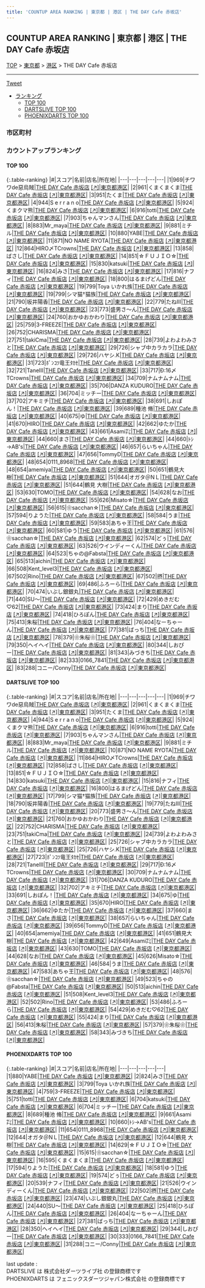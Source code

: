 ```yaml
---
title: 'COUNTUP AREA RANKING | 東京都 | 港区 | THE DAY Cafe 赤坂店'
---
```

## COUNTUP AREA RANKING | 東京都 | 港区 | THE DAY Cafe 赤坂店

[TOP](/darts/rank/) > [東京都](/darts/rank/東京都/) > [港区](/darts/rank/東京都/港区/) > THE DAY Cafe 赤坂店

___

<a href="https://twitter.com/share?ref_src=twsrc%5Etfw" data-text="COUNTUP AREA RANKING | 東京都港区THE DAY Cafe 赤坂店" class="twitter-share-button" data-hashtags="DARTSLIVE,PHOENIXDARTS,darts,ダーツ" data-show-count="false">Tweet</a>

* [ランキング](#カウントアップランキング)
    * [TOP 100](#top-100)
    * [DARTSLIVE TOP 100](#dartslive-top-100)
    * [PHOENIXDARTS TOP 100](#phoenixdarts-top-100)

### 市区町村

<ul>

</ul>

### カウントアップランキング

#### TOP 100



{:.table-ranking}
|#|スコア|名前|店名|所在地|
|---|---|---|---|---|
|1|969|<span class="rank-name-dl">チワワde惡烏賊</span>|<a href="/darts/rank/shops/f1fba1fcf30599f00d9b047a20a7ba1e.html">THE DAY Cafe 赤坂店</a> <a href="https://search.dartslive.com/jp/shop/f1fba1fcf30599f00d9b047a20a7ba1e">[↗]</a>|<a href="/darts/rank/東京都/港区">東京都港区</a>|
|2|961|<span class="rank-name-dl">くまくまくま</span>|<a href="/darts/rank/shops/f1fba1fcf30599f00d9b047a20a7ba1e.html">THE DAY Cafe 赤坂店</a> <a href="https://search.dartslive.com/jp/shop/f1fba1fcf30599f00d9b047a20a7ba1e">[↗]</a>|<a href="/darts/rank/東京都/港区">東京都港区</a>|
|3|951|<span class="rank-name-dl">たくま</span>|<a href="/darts/rank/shops/f1fba1fcf30599f00d9b047a20a7ba1e.html">THE DAY Cafe 赤坂店</a> <a href="https://search.dartslive.com/jp/shop/f1fba1fcf30599f00d9b047a20a7ba1e">[↗]</a>|<a href="/darts/rank/東京都/港区">東京都港区</a>|
|4|944|<span class="rank-name-dl">S e r r a n o</span>|<a href="/darts/rank/shops/f1fba1fcf30599f00d9b047a20a7ba1e.html">THE DAY Cafe 赤坂店</a> <a href="https://search.dartslive.com/jp/shop/f1fba1fcf30599f00d9b047a20a7ba1e">[↗]</a>|<a href="/darts/rank/東京都/港区">東京都港区</a>|
|5|924|<span class="rank-name-dl">くまクマ熊</span>|<a href="/darts/rank/shops/f1fba1fcf30599f00d9b047a20a7ba1e.html">THE DAY Cafe 赤坂店</a> <a href="https://search.dartslive.com/jp/shop/f1fba1fcf30599f00d9b047a20a7ba1e">[↗]</a>|<a href="/darts/rank/東京都/港区">東京都港区</a>|
|6|916|<span class="rank-name-dl">totti</span>|<a href="/darts/rank/shops/f1fba1fcf30599f00d9b047a20a7ba1e.html">THE DAY Cafe 赤坂店</a> <a href="https://search.dartslive.com/jp/shop/f1fba1fcf30599f00d9b047a20a7ba1e">[↗]</a>|<a href="/darts/rank/東京都/港区">東京都港区</a>|
|7|903|<span class="rank-name-dl">ちゃんマンさん</span>|<a href="/darts/rank/shops/f1fba1fcf30599f00d9b047a20a7ba1e.html">THE DAY Cafe 赤坂店</a> <a href="https://search.dartslive.com/jp/shop/f1fba1fcf30599f00d9b047a20a7ba1e">[↗]</a>|<a href="/darts/rank/東京都/港区">東京都港区</a>|
|8|883|<span class="rank-name-dl">Mr_maya</span>|<a href="/darts/rank/shops/f1fba1fcf30599f00d9b047a20a7ba1e.html">THE DAY Cafe 赤坂店</a> <a href="https://search.dartslive.com/jp/shop/f1fba1fcf30599f00d9b047a20a7ba1e">[↗]</a>|<a href="/darts/rank/東京都/港区">東京都港区</a>|
|9|881|<span class="rank-name-dl">ミチル</span>|<a href="/darts/rank/shops/f1fba1fcf30599f00d9b047a20a7ba1e.html">THE DAY Cafe 赤坂店</a> <a href="https://search.dartslive.com/jp/shop/f1fba1fcf30599f00d9b047a20a7ba1e">[↗]</a>|<a href="/darts/rank/東京都/港区">東京都港区</a>|
|10|880|<span class="rank-name-pd">YABE</span>|<a href="/darts/rank/shops/49385.html">THE DAY Cafe 赤坂店</a> <a href="https://vs.phoenixdarts.com/jp/shop/shopDetailInfo/s_49385?s_seq=49385">[↗]</a>|<a href="/darts/rank/東京都/港区">東京都港区</a>|
|11|871|<span class="rank-name-dl">NO NAME RYOTA</span>|<a href="/darts/rank/shops/f1fba1fcf30599f00d9b047a20a7ba1e.html">THE DAY Cafe 赤坂店</a> <a href="https://search.dartslive.com/jp/shop/f1fba1fcf30599f00d9b047a20a7ba1e">[↗]</a>|<a href="/darts/rank/東京都/港区">東京都港区</a>|
|12|864|<span class="rank-name-dl">HIRO〆TCrowns</span>|<a href="/darts/rank/shops/f1fba1fcf30599f00d9b047a20a7ba1e.html">THE DAY Cafe 赤坂店</a> <a href="https://search.dartslive.com/jp/shop/f1fba1fcf30599f00d9b047a20a7ba1e">[↗]</a>|<a href="/darts/rank/東京都/港区">東京都港区</a>|
|13|858|<span class="rank-name-dl">ばさし</span>|<a href="/darts/rank/shops/f1fba1fcf30599f00d9b047a20a7ba1e.html">THE DAY Cafe 赤坂店</a> <a href="https://search.dartslive.com/jp/shop/f1fba1fcf30599f00d9b047a20a7ba1e">[↗]</a>|<a href="/darts/rank/東京都/港区">東京都港区</a>|
|14|851|<span class="rank-name-dl">☆ＦＵＪＩＯ☆</span>|<a href="/darts/rank/shops/f1fba1fcf30599f00d9b047a20a7ba1e.html">THE DAY Cafe 赤坂店</a> <a href="https://search.dartslive.com/jp/shop/f1fba1fcf30599f00d9b047a20a7ba1e">[↗]</a>|<a href="/darts/rank/東京都/港区">東京都港区</a>|
|15|830|<span class="rank-name-dl">katsuki</span>|<a href="/darts/rank/shops/f1fba1fcf30599f00d9b047a20a7ba1e.html">THE DAY Cafe 赤坂店</a> <a href="https://search.dartslive.com/jp/shop/f1fba1fcf30599f00d9b047a20a7ba1e">[↗]</a>|<a href="/darts/rank/東京都/港区">東京都港区</a>|
|16|824|<span class="rank-name-pd">みさ</span>|<a href="/darts/rank/shops/49385.html">THE DAY Cafe 赤坂店</a> <a href="https://vs.phoenixdarts.com/jp/shop/shopDetailInfo/s_49385?s_seq=49385">[↗]</a>|<a href="/darts/rank/東京都/港区">東京都港区</a>|
|17|816|<span class="rank-name-dl">ナフィ</span>|<a href="/darts/rank/shops/f1fba1fcf30599f00d9b047a20a7ba1e.html">THE DAY Cafe 赤坂店</a> <a href="https://search.dartslive.com/jp/shop/f1fba1fcf30599f00d9b047a20a7ba1e">[↗]</a>|<a href="/darts/rank/東京都/港区">東京都港区</a>|
|18|800|<span class="rank-name-dl">はるまげどん</span>|<a href="/darts/rank/shops/f1fba1fcf30599f00d9b047a20a7ba1e.html">THE DAY Cafe 赤坂店</a> <a href="https://search.dartslive.com/jp/shop/f1fba1fcf30599f00d9b047a20a7ba1e">[↗]</a>|<a href="/darts/rank/東京都/港区">東京都港区</a>|
|19|799|<span class="rank-name-pd">Toya いかれ族</span>|<a href="/darts/rank/shops/49385.html">THE DAY Cafe 赤坂店</a> <a href="https://vs.phoenixdarts.com/jp/shop/shopDetailInfo/s_49385?s_seq=49385">[↗]</a>|<a href="/darts/rank/東京都/港区">東京都港区</a>|
|19|799|<span class="rank-name-dl">シマ猫†猫族</span>|<a href="/darts/rank/shops/f1fba1fcf30599f00d9b047a20a7ba1e.html">THE DAY Cafe 赤坂店</a> <a href="https://search.dartslive.com/jp/shop/f1fba1fcf30599f00d9b047a20a7ba1e">[↗]</a>|<a href="/darts/rank/東京都/港区">東京都港区</a>|
|21|790|<span class="rank-name-dl">坂井陽香</span>|<a href="/darts/rank/shops/f1fba1fcf30599f00d9b047a20a7ba1e.html">THE DAY Cafe 赤坂店</a> <a href="https://search.dartslive.com/jp/shop/f1fba1fcf30599f00d9b047a20a7ba1e">[↗]</a>|<a href="/darts/rank/東京都/港区">東京都港区</a>|
|22|779|<span class="rank-name-dl">たねⅢ</span>|<a href="/darts/rank/shops/f1fba1fcf30599f00d9b047a20a7ba1e.html">THE DAY Cafe 赤坂店</a> <a href="https://search.dartslive.com/jp/shop/f1fba1fcf30599f00d9b047a20a7ba1e">[↗]</a>|<a href="/darts/rank/東京都/港区">東京都港区</a>|
|23|773|<span class="rank-name-dl">盛男さ〜ん</span>|<a href="/darts/rank/shops/f1fba1fcf30599f00d9b047a20a7ba1e.html">THE DAY Cafe 赤坂店</a> <a href="https://search.dartslive.com/jp/shop/f1fba1fcf30599f00d9b047a20a7ba1e">[↗]</a>|<a href="/darts/rank/東京都/港区">東京都港区</a>|
|24|760|<span class="rank-name-dl">おかゆおかわり</span>|<a href="/darts/rank/shops/f1fba1fcf30599f00d9b047a20a7ba1e.html">THE DAY Cafe 赤坂店</a> <a href="https://search.dartslive.com/jp/shop/f1fba1fcf30599f00d9b047a20a7ba1e">[↗]</a>|<a href="/darts/rank/東京都/港区">東京都港区</a>|
|25|759|<span class="rank-name-pd">3-FREEZE</span>|<a href="/darts/rank/shops/49385.html">THE DAY Cafe 赤坂店</a> <a href="https://vs.phoenixdarts.com/jp/shop/shopDetailInfo/s_49385?s_seq=49385">[↗]</a>|<a href="/darts/rank/東京都/港区">東京都港区</a>|
|26|752|<span class="rank-name-dl">CHARISMA</span>|<a href="/darts/rank/shops/f1fba1fcf30599f00d9b047a20a7ba1e.html">THE DAY Cafe 赤坂店</a> <a href="https://search.dartslive.com/jp/shop/f1fba1fcf30599f00d9b047a20a7ba1e">[↗]</a>|<a href="/darts/rank/東京都/港区">東京都港区</a>|
|27|751|<span class="rank-name-dl">takiCma</span>|<a href="/darts/rank/shops/f1fba1fcf30599f00d9b047a20a7ba1e.html">THE DAY Cafe 赤坂店</a> <a href="https://search.dartslive.com/jp/shop/f1fba1fcf30599f00d9b047a20a7ba1e">[↗]</a>|<a href="/darts/rank/東京都/港区">東京都港区</a>|
|28|739|<span class="rank-name-dl">よわよわみさと</span>|<a href="/darts/rank/shops/f1fba1fcf30599f00d9b047a20a7ba1e.html">THE DAY Cafe 赤坂店</a> <a href="https://search.dartslive.com/jp/shop/f1fba1fcf30599f00d9b047a20a7ba1e">[↗]</a>|<a href="/darts/rank/東京都/港区">東京都港区</a>|
|29|726|<span class="rank-name-dl">シャブ中カラカラ</span>|<a href="/darts/rank/shops/f1fba1fcf30599f00d9b047a20a7ba1e.html">THE DAY Cafe 赤坂店</a> <a href="https://search.dartslive.com/jp/shop/f1fba1fcf30599f00d9b047a20a7ba1e">[↗]</a>|<a href="/darts/rank/東京都/港区">東京都港区</a>|
|29|726|<span class="rank-name-dl">ハヤシ.K</span>|<a href="/darts/rank/shops/f1fba1fcf30599f00d9b047a20a7ba1e.html">THE DAY Cafe 赤坂店</a> <a href="https://search.dartslive.com/jp/shop/f1fba1fcf30599f00d9b047a20a7ba1e">[↗]</a>|<a href="/darts/rank/東京都/港区">東京都港区</a>|
|31|723|<span class="rank-name-dl">ﾎﾟﾝｺﾂ竜王ﾀｶｾ</span>|<a href="/darts/rank/shops/f1fba1fcf30599f00d9b047a20a7ba1e.html">THE DAY Cafe 赤坂店</a> <a href="https://search.dartslive.com/jp/shop/f1fba1fcf30599f00d9b047a20a7ba1e">[↗]</a>|<a href="/darts/rank/東京都/港区">東京都港区</a>|
|32|721|<span class="rank-name-dl">TaneⅢ</span>|<a href="/darts/rank/shops/f1fba1fcf30599f00d9b047a20a7ba1e.html">THE DAY Cafe 赤坂店</a> <a href="https://search.dartslive.com/jp/shop/f1fba1fcf30599f00d9b047a20a7ba1e">[↗]</a>|<a href="/darts/rank/東京都/港区">東京都港区</a>|
|33|717|<span class="rank-name-dl">Ð:16〆TCrowns</span>|<a href="/darts/rank/shops/f1fba1fcf30599f00d9b047a20a7ba1e.html">THE DAY Cafe 赤坂店</a> <a href="https://search.dartslive.com/jp/shop/f1fba1fcf30599f00d9b047a20a7ba1e">[↗]</a>|<a href="/darts/rank/東京都/港区">東京都港区</a>|
|34|709|<span class="rank-name-dl">ナムナムナム</span>|<a href="/darts/rank/shops/f1fba1fcf30599f00d9b047a20a7ba1e.html">THE DAY Cafe 赤坂店</a> <a href="https://search.dartslive.com/jp/shop/f1fba1fcf30599f00d9b047a20a7ba1e">[↗]</a>|<a href="/darts/rank/東京都/港区">東京都港区</a>|
|35|706|<span class="rank-name-dl">DANZA KUDURO</span>|<a href="/darts/rank/shops/f1fba1fcf30599f00d9b047a20a7ba1e.html">THE DAY Cafe 赤坂店</a> <a href="https://search.dartslive.com/jp/shop/f1fba1fcf30599f00d9b047a20a7ba1e">[↗]</a>|<a href="/darts/rank/東京都/港区">東京都港区</a>|
|36|704|<span class="rank-name-pd">ミッチー</span>|<a href="/darts/rank/shops/49385.html">THE DAY Cafe 赤坂店</a> <a href="https://vs.phoenixdarts.com/jp/shop/shopDetailInfo/s_49385?s_seq=49385">[↗]</a>|<a href="/darts/rank/東京都/港区">東京都港区</a>|
|37|702|<span class="rank-name-dl">アキミチ</span>|<a href="/darts/rank/shops/f1fba1fcf30599f00d9b047a20a7ba1e.html">THE DAY Cafe 赤坂店</a> <a href="https://search.dartslive.com/jp/shop/f1fba1fcf30599f00d9b047a20a7ba1e">[↗]</a>|<a href="/darts/rank/東京都/港区">東京都港区</a>|
|38|691|<span class="rank-name-dl">しおぽん！</span>|<a href="/darts/rank/shops/f1fba1fcf30599f00d9b047a20a7ba1e.html">THE DAY Cafe 赤坂店</a> <a href="https://search.dartslive.com/jp/shop/f1fba1fcf30599f00d9b047a20a7ba1e">[↗]</a>|<a href="/darts/rank/東京都/港区">東京都港区</a>|
|39|689|<span class="rank-name-pd"><span class="pro-icon-pd"></span>種池 脩</span>|<a href="/darts/rank/shops/49385.html">THE DAY Cafe 赤坂店</a> <a href="https://vs.phoenixdarts.com/jp/shop/shopDetailInfo/s_49385?s_seq=49385">[↗]</a>|<a href="/darts/rank/東京都/港区">東京都港区</a>|
|40|675|<span class="rank-name-dl">ゆ</span>|<a href="/darts/rank/shops/f1fba1fcf30599f00d9b047a20a7ba1e.html">THE DAY Cafe 赤坂店</a> <a href="https://search.dartslive.com/jp/shop/f1fba1fcf30599f00d9b047a20a7ba1e">[↗]</a>|<a href="/darts/rank/東京都/港区">東京都港区</a>|
|41|670|<span class="rank-name-dl">HIRO</span>|<a href="/darts/rank/shops/f1fba1fcf30599f00d9b047a20a7ba1e.html">THE DAY Cafe 赤坂店</a> <a href="https://search.dartslive.com/jp/shop/f1fba1fcf30599f00d9b047a20a7ba1e">[↗]</a>|<a href="/darts/rank/東京都/港区">東京都港区</a>|
|42|662|<span class="rank-name-dl">ゆたか</span>|<a href="/darts/rank/shops/f1fba1fcf30599f00d9b047a20a7ba1e.html">THE DAY Cafe 赤坂店</a> <a href="https://search.dartslive.com/jp/shop/f1fba1fcf30599f00d9b047a20a7ba1e">[↗]</a>|<a href="/darts/rank/東京都/港区">東京都港区</a>|
|43|661|<span class="rank-name-pd">Asami㌠</span>|<a href="/darts/rank/shops/49385.html">THE DAY Cafe 赤坂店</a> <a href="https://vs.phoenixdarts.com/jp/shop/shopDetailInfo/s_49385?s_seq=49385">[↗]</a>|<a href="/darts/rank/東京都/港区">東京都港区</a>|
|44|660|<span class="rank-name-dl">まさ</span>|<a href="/darts/rank/shops/f1fba1fcf30599f00d9b047a20a7ba1e.html">THE DAY Cafe 赤坂店</a> <a href="https://search.dartslive.com/jp/shop/f1fba1fcf30599f00d9b047a20a7ba1e">[↗]</a>|<a href="/darts/rank/東京都/港区">東京都港区</a>|
|44|660|<span class="rank-name-pd">ﾄｼ→AB&#x27;s</span>|<a href="/darts/rank/shops/49385.html">THE DAY Cafe 赤坂店</a> <a href="https://vs.phoenixdarts.com/jp/shop/shopDetailInfo/s_49385?s_seq=49385">[↗]</a>|<a href="/darts/rank/東京都/港区">東京都港区</a>|
|46|657|<span class="rank-name-dl">らいちゃん</span>|<a href="/darts/rank/shops/f1fba1fcf30599f00d9b047a20a7ba1e.html">THE DAY Cafe 赤坂店</a> <a href="https://search.dartslive.com/jp/shop/f1fba1fcf30599f00d9b047a20a7ba1e">[↗]</a>|<a href="/darts/rank/東京都/港区">東京都港区</a>|
|47|656|<span class="rank-name-dl">TommyD</span>|<a href="/darts/rank/shops/f1fba1fcf30599f00d9b047a20a7ba1e.html">THE DAY Cafe 赤坂店</a> <a href="https://search.dartslive.com/jp/shop/f1fba1fcf30599f00d9b047a20a7ba1e">[↗]</a>|<a href="/darts/rank/東京都/港区">東京都港区</a>|
|48|654|<span class="rank-name-pd">0111_8968</span>|<a href="/darts/rank/shops/49385.html">THE DAY Cafe 赤坂店</a> <a href="https://vs.phoenixdarts.com/jp/shop/shopDetailInfo/s_49385?s_seq=49385">[↗]</a>|<a href="/darts/rank/東京都/港区">東京都港区</a>|
|48|654|<span class="rank-name-dl">amemiya</span>|<a href="/darts/rank/shops/f1fba1fcf30599f00d9b047a20a7ba1e.html">THE DAY Cafe 赤坂店</a> <a href="https://search.dartslive.com/jp/shop/f1fba1fcf30599f00d9b047a20a7ba1e">[↗]</a>|<a href="/darts/rank/東京都/港区">東京都港区</a>|
|50|651|<span class="rank-name-dl">鶴見大樹</span>|<a href="/darts/rank/shops/f1fba1fcf30599f00d9b047a20a7ba1e.html">THE DAY Cafe 赤坂店</a> <a href="https://search.dartslive.com/jp/shop/f1fba1fcf30599f00d9b047a20a7ba1e">[↗]</a>|<a href="/darts/rank/東京都/港区">東京都港区</a>|
|51|644|<span class="rank-name-pd">オガタ＠NＬ</span>|<a href="/darts/rank/shops/49385.html">THE DAY Cafe 赤坂店</a> <a href="https://vs.phoenixdarts.com/jp/shop/shopDetailInfo/s_49385?s_seq=49385">[↗]</a>|<a href="/darts/rank/東京都/港区">東京都港区</a>|
|51|644|<span class="rank-name-pd"><span class="pro-icon-pd"></span>鶴見 大樹</span>|<a href="/darts/rank/shops/49385.html">THE DAY Cafe 赤坂店</a> <a href="https://vs.phoenixdarts.com/jp/shop/shopDetailInfo/s_49385?s_seq=49385">[↗]</a>|<a href="/darts/rank/東京都/港区">東京都港区</a>|
|53|630|<span class="rank-name-dl">TOMO</span>|<a href="/darts/rank/shops/f1fba1fcf30599f00d9b047a20a7ba1e.html">THE DAY Cafe 赤坂店</a> <a href="https://search.dartslive.com/jp/shop/f1fba1fcf30599f00d9b047a20a7ba1e">[↗]</a>|<a href="/darts/rank/東京都/港区">東京都港区</a>|
|54|628|<span class="rank-name-dl">なお</span>|<a href="/darts/rank/shops/f1fba1fcf30599f00d9b047a20a7ba1e.html">THE DAY Cafe 赤坂店</a> <a href="https://search.dartslive.com/jp/shop/f1fba1fcf30599f00d9b047a20a7ba1e">[↗]</a>|<a href="/darts/rank/東京都/港区">東京都港区</a>|
|55|626|<span class="rank-name-dl">Misato☆</span>|<a href="/darts/rank/shops/f1fba1fcf30599f00d9b047a20a7ba1e.html">THE DAY Cafe 赤坂店</a> <a href="https://search.dartslive.com/jp/shop/f1fba1fcf30599f00d9b047a20a7ba1e">[↗]</a>|<a href="/darts/rank/東京都/港区">東京都港区</a>|
|56|615|<span class="rank-name-pd">‎❀sacchan☆</span>|<a href="/darts/rank/shops/49385.html">THE DAY Cafe 赤坂店</a> <a href="https://vs.phoenixdarts.com/jp/shop/shopDetailInfo/s_49385?s_seq=49385">[↗]</a>|<a href="/darts/rank/東京都/港区">東京都港区</a>|
|57|594|<span class="rank-name-pd">りようた</span>|<a href="/darts/rank/shops/49385.html">THE DAY Cafe 赤坂店</a> <a href="https://vs.phoenixdarts.com/jp/shop/shopDetailInfo/s_49385?s_seq=49385">[↗]</a>|<a href="/darts/rank/東京都/港区">東京都港区</a>|
|58|584|<span class="rank-name-dl">うま</span>|<a href="/darts/rank/shops/f1fba1fcf30599f00d9b047a20a7ba1e.html">THE DAY Cafe 赤坂店</a> <a href="https://search.dartslive.com/jp/shop/f1fba1fcf30599f00d9b047a20a7ba1e">[↗]</a>|<a href="/darts/rank/東京都/港区">東京都港区</a>|
|59|583|<span class="rank-name-dl">あちゃ王</span>|<a href="/darts/rank/shops/f1fba1fcf30599f00d9b047a20a7ba1e.html">THE DAY Cafe 赤坂店</a> <a href="https://search.dartslive.com/jp/shop/f1fba1fcf30599f00d9b047a20a7ba1e">[↗]</a>|<a href="/darts/rank/東京都/港区">東京都港区</a>|
|60|581|<span class="rank-name-pd">ゆう</span>|<a href="/darts/rank/shops/49385.html">THE DAY Cafe 赤坂店</a> <a href="https://vs.phoenixdarts.com/jp/shop/shopDetailInfo/s_49385?s_seq=49385">[↗]</a>|<a href="/darts/rank/東京都/港区">東京都港区</a>|
|61|576|<span class="rank-name-dl">❀sacchan☆</span>|<a href="/darts/rank/shops/f1fba1fcf30599f00d9b047a20a7ba1e.html">THE DAY Cafe 赤坂店</a> <a href="https://search.dartslive.com/jp/shop/f1fba1fcf30599f00d9b047a20a7ba1e">[↗]</a>|<a href="/darts/rank/東京都/港区">東京都港区</a>|
|62|574|<span class="rank-name-pd">どぅ</span>|<a href="/darts/rank/shops/49385.html">THE DAY Cafe 赤坂店</a> <a href="https://vs.phoenixdarts.com/jp/shop/shopDetailInfo/s_49385?s_seq=49385">[↗]</a>|<a href="/darts/rank/東京都/港区">東京都港区</a>|
|63|526|<span class="rank-name-pd">ウインディーくん</span>|<a href="/darts/rank/shops/49385.html">THE DAY Cafe 赤坂店</a> <a href="https://vs.phoenixdarts.com/jp/shop/shopDetailInfo/s_49385?s_seq=49385">[↗]</a>|<a href="/darts/rank/東京都/港区">東京都港区</a>|
|64|523|<span class="rank-name-dl">ちゃの@Fabsta</span>|<a href="/darts/rank/shops/f1fba1fcf30599f00d9b047a20a7ba1e.html">THE DAY Cafe 赤坂店</a> <a href="https://search.dartslive.com/jp/shop/f1fba1fcf30599f00d9b047a20a7ba1e">[↗]</a>|<a href="/darts/rank/東京都/港区">東京都港区</a>|
|65|513|<span class="rank-name-dl">aichin</span>|<a href="/darts/rank/shops/f1fba1fcf30599f00d9b047a20a7ba1e.html">THE DAY Cafe 赤坂店</a> <a href="https://search.dartslive.com/jp/shop/f1fba1fcf30599f00d9b047a20a7ba1e">[↗]</a>|<a href="/darts/rank/東京都/港区">東京都港区</a>|
|66|508|<span class="rank-name-dl">Kent_level3</span>|<a href="/darts/rank/shops/f1fba1fcf30599f00d9b047a20a7ba1e.html">THE DAY Cafe 赤坂店</a> <a href="https://search.dartslive.com/jp/shop/f1fba1fcf30599f00d9b047a20a7ba1e">[↗]</a>|<a href="/darts/rank/東京都/港区">東京都港区</a>|
|67|502|<span class="rank-name-dl">Rino</span>|<a href="/darts/rank/shops/f1fba1fcf30599f00d9b047a20a7ba1e.html">THE DAY Cafe 赤坂店</a> <a href="https://search.dartslive.com/jp/shop/f1fba1fcf30599f00d9b047a20a7ba1e">[↗]</a>|<a href="/darts/rank/東京都/港区">東京都港区</a>|
|67|502|<span class="rank-name-pd">摂</span>|<a href="/darts/rank/shops/49385.html">THE DAY Cafe 赤坂店</a> <a href="https://vs.phoenixdarts.com/jp/shop/shopDetailInfo/s_49385?s_seq=49385">[↗]</a>|<a href="/darts/rank/東京都/港区">東京都港区</a>|
|69|486|<span class="rank-name-dl">ふろーら</span>|<a href="/darts/rank/shops/f1fba1fcf30599f00d9b047a20a7ba1e.html">THE DAY Cafe 赤坂店</a> <a href="https://search.dartslive.com/jp/shop/f1fba1fcf30599f00d9b047a20a7ba1e">[↗]</a>|<a href="/darts/rank/東京都/港区">東京都港区</a>|
|70|474|<span class="rank-name-pd">いぶし銀銀丸</span>|<a href="/darts/rank/shops/49385.html">THE DAY Cafe 赤坂店</a> <a href="https://vs.phoenixdarts.com/jp/shop/shopDetailInfo/s_49385?s_seq=49385">[↗]</a>|<a href="/darts/rank/東京都/港区">東京都港区</a>|
|71|440|<span class="rank-name-pd">SU〜</span>|<a href="/darts/rank/shops/49385.html">THE DAY Cafe 赤坂店</a> <a href="https://vs.phoenixdarts.com/jp/shop/shopDetailInfo/s_49385?s_seq=49385">[↗]</a>|<a href="/darts/rank/東京都/港区">東京都港区</a>|
|72|429|<span class="rank-name-dl">めきだむ♡62</span>|<a href="/darts/rank/shops/f1fba1fcf30599f00d9b047a20a7ba1e.html">THE DAY Cafe 赤坂店</a> <a href="https://search.dartslive.com/jp/shop/f1fba1fcf30599f00d9b047a20a7ba1e">[↗]</a>|<a href="/darts/rank/東京都/港区">東京都港区</a>|
|73|424|<span class="rank-name-dl">まり</span>|<a href="/darts/rank/shops/f1fba1fcf30599f00d9b047a20a7ba1e.html">THE DAY Cafe 赤坂店</a> <a href="https://search.dartslive.com/jp/shop/f1fba1fcf30599f00d9b047a20a7ba1e">[↗]</a>|<a href="/darts/rank/東京都/港区">東京都港区</a>|
|74|418|<span class="rank-name-pd">ひろぽん</span>|<a href="/darts/rank/shops/49385.html">THE DAY Cafe 赤坂店</a> <a href="https://vs.phoenixdarts.com/jp/shop/shopDetailInfo/s_49385?s_seq=49385">[↗]</a>|<a href="/darts/rank/東京都/港区">東京都港区</a>|
|75|413|<span class="rank-name-dl">朱桜</span>|<a href="/darts/rank/shops/f1fba1fcf30599f00d9b047a20a7ba1e.html">THE DAY Cafe 赤坂店</a> <a href="https://search.dartslive.com/jp/shop/f1fba1fcf30599f00d9b047a20a7ba1e">[↗]</a>|<a href="/darts/rank/東京都/港区">東京都港区</a>|
|76|404|<span class="rank-name-pd">なーちゃーん</span>|<a href="/darts/rank/shops/49385.html">THE DAY Cafe 赤坂店</a> <a href="https://vs.phoenixdarts.com/jp/shop/shopDetailInfo/s_49385?s_seq=49385">[↗]</a>|<a href="/darts/rank/東京都/港区">東京都港区</a>|
|77|381|<span class="rank-name-pd">ばっち</span>|<a href="/darts/rank/shops/49385.html">THE DAY Cafe 赤坂店</a> <a href="https://vs.phoenixdarts.com/jp/shop/shopDetailInfo/s_49385?s_seq=49385">[↗]</a>|<a href="/darts/rank/東京都/港区">東京都港区</a>|
|78|379|<span class="rank-name-dl">❀朱桜❀</span>|<a href="/darts/rank/shops/f1fba1fcf30599f00d9b047a20a7ba1e.html">THE DAY Cafe 赤坂店</a> <a href="https://search.dartslive.com/jp/shop/f1fba1fcf30599f00d9b047a20a7ba1e">[↗]</a>|<a href="/darts/rank/東京都/港区">東京都港区</a>|
|79|350|<span class="rank-name-pd">ヘイヘイ</span>|<a href="/darts/rank/shops/49385.html">THE DAY Cafe 赤坂店</a> <a href="https://vs.phoenixdarts.com/jp/shop/shopDetailInfo/s_49385?s_seq=49385">[↗]</a>|<a href="/darts/rank/東京都/港区">東京都港区</a>|
|80|344|<span class="rank-name-pd">しおぴー</span>|<a href="/darts/rank/shops/49385.html">THE DAY Cafe 赤坂店</a> <a href="https://vs.phoenixdarts.com/jp/shop/shopDetailInfo/s_49385?s_seq=49385">[↗]</a>|<a href="/darts/rank/東京都/港区">東京都港区</a>|
|81|343|<span class="rank-name-dl">みづきち</span>|<a href="/darts/rank/shops/f1fba1fcf30599f00d9b047a20a7ba1e.html">THE DAY Cafe 赤坂店</a> <a href="https://search.dartslive.com/jp/shop/f1fba1fcf30599f00d9b047a20a7ba1e">[↗]</a>|<a href="/darts/rank/東京都/港区">東京都港区</a>|
|82|333|<span class="rank-name-pd">0166_7841</span>|<a href="/darts/rank/shops/49385.html">THE DAY Cafe 赤坂店</a> <a href="https://vs.phoenixdarts.com/jp/shop/shopDetailInfo/s_49385?s_seq=49385">[↗]</a>|<a href="/darts/rank/東京都/港区">東京都港区</a>|
|83|288|<span class="rank-name-pd">コニー/Conny</span>|<a href="/darts/rank/shops/49385.html">THE DAY Cafe 赤坂店</a> <a href="https://vs.phoenixdarts.com/jp/shop/shopDetailInfo/s_49385?s_seq=49385">[↗]</a>|<a href="/darts/rank/東京都/港区">東京都港区</a>|


#### DARTSLIVE TOP 100



{:.table-ranking}
|#|スコア|名前|店名|所在地|
|---|---|---|---|---|
|1|969|<span class="rank-name-dl">チワワde惡烏賊</span>|<a href="/darts/rank/shops/f1fba1fcf30599f00d9b047a20a7ba1e.html">THE DAY Cafe 赤坂店</a> <a href="https://search.dartslive.com/jp/shop/f1fba1fcf30599f00d9b047a20a7ba1e">[↗]</a>|<a href="/darts/rank/東京都/港区">東京都港区</a>|
|2|961|<span class="rank-name-dl">くまくまくま</span>|<a href="/darts/rank/shops/f1fba1fcf30599f00d9b047a20a7ba1e.html">THE DAY Cafe 赤坂店</a> <a href="https://search.dartslive.com/jp/shop/f1fba1fcf30599f00d9b047a20a7ba1e">[↗]</a>|<a href="/darts/rank/東京都/港区">東京都港区</a>|
|3|951|<span class="rank-name-dl">たくま</span>|<a href="/darts/rank/shops/f1fba1fcf30599f00d9b047a20a7ba1e.html">THE DAY Cafe 赤坂店</a> <a href="https://search.dartslive.com/jp/shop/f1fba1fcf30599f00d9b047a20a7ba1e">[↗]</a>|<a href="/darts/rank/東京都/港区">東京都港区</a>|
|4|944|<span class="rank-name-dl">S e r r a n o</span>|<a href="/darts/rank/shops/f1fba1fcf30599f00d9b047a20a7ba1e.html">THE DAY Cafe 赤坂店</a> <a href="https://search.dartslive.com/jp/shop/f1fba1fcf30599f00d9b047a20a7ba1e">[↗]</a>|<a href="/darts/rank/東京都/港区">東京都港区</a>|
|5|924|<span class="rank-name-dl">くまクマ熊</span>|<a href="/darts/rank/shops/f1fba1fcf30599f00d9b047a20a7ba1e.html">THE DAY Cafe 赤坂店</a> <a href="https://search.dartslive.com/jp/shop/f1fba1fcf30599f00d9b047a20a7ba1e">[↗]</a>|<a href="/darts/rank/東京都/港区">東京都港区</a>|
|6|916|<span class="rank-name-dl">totti</span>|<a href="/darts/rank/shops/f1fba1fcf30599f00d9b047a20a7ba1e.html">THE DAY Cafe 赤坂店</a> <a href="https://search.dartslive.com/jp/shop/f1fba1fcf30599f00d9b047a20a7ba1e">[↗]</a>|<a href="/darts/rank/東京都/港区">東京都港区</a>|
|7|903|<span class="rank-name-dl">ちゃんマンさん</span>|<a href="/darts/rank/shops/f1fba1fcf30599f00d9b047a20a7ba1e.html">THE DAY Cafe 赤坂店</a> <a href="https://search.dartslive.com/jp/shop/f1fba1fcf30599f00d9b047a20a7ba1e">[↗]</a>|<a href="/darts/rank/東京都/港区">東京都港区</a>|
|8|883|<span class="rank-name-dl">Mr_maya</span>|<a href="/darts/rank/shops/f1fba1fcf30599f00d9b047a20a7ba1e.html">THE DAY Cafe 赤坂店</a> <a href="https://search.dartslive.com/jp/shop/f1fba1fcf30599f00d9b047a20a7ba1e">[↗]</a>|<a href="/darts/rank/東京都/港区">東京都港区</a>|
|9|881|<span class="rank-name-dl">ミチル</span>|<a href="/darts/rank/shops/f1fba1fcf30599f00d9b047a20a7ba1e.html">THE DAY Cafe 赤坂店</a> <a href="https://search.dartslive.com/jp/shop/f1fba1fcf30599f00d9b047a20a7ba1e">[↗]</a>|<a href="/darts/rank/東京都/港区">東京都港区</a>|
|10|871|<span class="rank-name-dl">NO NAME RYOTA</span>|<a href="/darts/rank/shops/f1fba1fcf30599f00d9b047a20a7ba1e.html">THE DAY Cafe 赤坂店</a> <a href="https://search.dartslive.com/jp/shop/f1fba1fcf30599f00d9b047a20a7ba1e">[↗]</a>|<a href="/darts/rank/東京都/港区">東京都港区</a>|
|11|864|<span class="rank-name-dl">HIRO〆TCrowns</span>|<a href="/darts/rank/shops/f1fba1fcf30599f00d9b047a20a7ba1e.html">THE DAY Cafe 赤坂店</a> <a href="https://search.dartslive.com/jp/shop/f1fba1fcf30599f00d9b047a20a7ba1e">[↗]</a>|<a href="/darts/rank/東京都/港区">東京都港区</a>|
|12|858|<span class="rank-name-dl">ばさし</span>|<a href="/darts/rank/shops/f1fba1fcf30599f00d9b047a20a7ba1e.html">THE DAY Cafe 赤坂店</a> <a href="https://search.dartslive.com/jp/shop/f1fba1fcf30599f00d9b047a20a7ba1e">[↗]</a>|<a href="/darts/rank/東京都/港区">東京都港区</a>|
|13|851|<span class="rank-name-dl">☆ＦＵＪＩＯ☆</span>|<a href="/darts/rank/shops/f1fba1fcf30599f00d9b047a20a7ba1e.html">THE DAY Cafe 赤坂店</a> <a href="https://search.dartslive.com/jp/shop/f1fba1fcf30599f00d9b047a20a7ba1e">[↗]</a>|<a href="/darts/rank/東京都/港区">東京都港区</a>|
|14|830|<span class="rank-name-dl">katsuki</span>|<a href="/darts/rank/shops/f1fba1fcf30599f00d9b047a20a7ba1e.html">THE DAY Cafe 赤坂店</a> <a href="https://search.dartslive.com/jp/shop/f1fba1fcf30599f00d9b047a20a7ba1e">[↗]</a>|<a href="/darts/rank/東京都/港区">東京都港区</a>|
|15|816|<span class="rank-name-dl">ナフィ</span>|<a href="/darts/rank/shops/f1fba1fcf30599f00d9b047a20a7ba1e.html">THE DAY Cafe 赤坂店</a> <a href="https://search.dartslive.com/jp/shop/f1fba1fcf30599f00d9b047a20a7ba1e">[↗]</a>|<a href="/darts/rank/東京都/港区">東京都港区</a>|
|16|800|<span class="rank-name-dl">はるまげどん</span>|<a href="/darts/rank/shops/f1fba1fcf30599f00d9b047a20a7ba1e.html">THE DAY Cafe 赤坂店</a> <a href="https://search.dartslive.com/jp/shop/f1fba1fcf30599f00d9b047a20a7ba1e">[↗]</a>|<a href="/darts/rank/東京都/港区">東京都港区</a>|
|17|799|<span class="rank-name-dl">シマ猫†猫族</span>|<a href="/darts/rank/shops/f1fba1fcf30599f00d9b047a20a7ba1e.html">THE DAY Cafe 赤坂店</a> <a href="https://search.dartslive.com/jp/shop/f1fba1fcf30599f00d9b047a20a7ba1e">[↗]</a>|<a href="/darts/rank/東京都/港区">東京都港区</a>|
|18|790|<span class="rank-name-dl">坂井陽香</span>|<a href="/darts/rank/shops/f1fba1fcf30599f00d9b047a20a7ba1e.html">THE DAY Cafe 赤坂店</a> <a href="https://search.dartslive.com/jp/shop/f1fba1fcf30599f00d9b047a20a7ba1e">[↗]</a>|<a href="/darts/rank/東京都/港区">東京都港区</a>|
|19|779|<span class="rank-name-dl">たねⅢ</span>|<a href="/darts/rank/shops/f1fba1fcf30599f00d9b047a20a7ba1e.html">THE DAY Cafe 赤坂店</a> <a href="https://search.dartslive.com/jp/shop/f1fba1fcf30599f00d9b047a20a7ba1e">[↗]</a>|<a href="/darts/rank/東京都/港区">東京都港区</a>|
|20|773|<span class="rank-name-dl">盛男さ〜ん</span>|<a href="/darts/rank/shops/f1fba1fcf30599f00d9b047a20a7ba1e.html">THE DAY Cafe 赤坂店</a> <a href="https://search.dartslive.com/jp/shop/f1fba1fcf30599f00d9b047a20a7ba1e">[↗]</a>|<a href="/darts/rank/東京都/港区">東京都港区</a>|
|21|760|<span class="rank-name-dl">おかゆおかわり</span>|<a href="/darts/rank/shops/f1fba1fcf30599f00d9b047a20a7ba1e.html">THE DAY Cafe 赤坂店</a> <a href="https://search.dartslive.com/jp/shop/f1fba1fcf30599f00d9b047a20a7ba1e">[↗]</a>|<a href="/darts/rank/東京都/港区">東京都港区</a>|
|22|752|<span class="rank-name-dl">CHARISMA</span>|<a href="/darts/rank/shops/f1fba1fcf30599f00d9b047a20a7ba1e.html">THE DAY Cafe 赤坂店</a> <a href="https://search.dartslive.com/jp/shop/f1fba1fcf30599f00d9b047a20a7ba1e">[↗]</a>|<a href="/darts/rank/東京都/港区">東京都港区</a>|
|23|751|<span class="rank-name-dl">takiCma</span>|<a href="/darts/rank/shops/f1fba1fcf30599f00d9b047a20a7ba1e.html">THE DAY Cafe 赤坂店</a> <a href="https://search.dartslive.com/jp/shop/f1fba1fcf30599f00d9b047a20a7ba1e">[↗]</a>|<a href="/darts/rank/東京都/港区">東京都港区</a>|
|24|739|<span class="rank-name-dl">よわよわみさと</span>|<a href="/darts/rank/shops/f1fba1fcf30599f00d9b047a20a7ba1e.html">THE DAY Cafe 赤坂店</a> <a href="https://search.dartslive.com/jp/shop/f1fba1fcf30599f00d9b047a20a7ba1e">[↗]</a>|<a href="/darts/rank/東京都/港区">東京都港区</a>|
|25|726|<span class="rank-name-dl">シャブ中カラカラ</span>|<a href="/darts/rank/shops/f1fba1fcf30599f00d9b047a20a7ba1e.html">THE DAY Cafe 赤坂店</a> <a href="https://search.dartslive.com/jp/shop/f1fba1fcf30599f00d9b047a20a7ba1e">[↗]</a>|<a href="/darts/rank/東京都/港区">東京都港区</a>|
|25|726|<span class="rank-name-dl">ハヤシ.K</span>|<a href="/darts/rank/shops/f1fba1fcf30599f00d9b047a20a7ba1e.html">THE DAY Cafe 赤坂店</a> <a href="https://search.dartslive.com/jp/shop/f1fba1fcf30599f00d9b047a20a7ba1e">[↗]</a>|<a href="/darts/rank/東京都/港区">東京都港区</a>|
|27|723|<span class="rank-name-dl">ﾎﾟﾝｺﾂ竜王ﾀｶｾ</span>|<a href="/darts/rank/shops/f1fba1fcf30599f00d9b047a20a7ba1e.html">THE DAY Cafe 赤坂店</a> <a href="https://search.dartslive.com/jp/shop/f1fba1fcf30599f00d9b047a20a7ba1e">[↗]</a>|<a href="/darts/rank/東京都/港区">東京都港区</a>|
|28|721|<span class="rank-name-dl">TaneⅢ</span>|<a href="/darts/rank/shops/f1fba1fcf30599f00d9b047a20a7ba1e.html">THE DAY Cafe 赤坂店</a> <a href="https://search.dartslive.com/jp/shop/f1fba1fcf30599f00d9b047a20a7ba1e">[↗]</a>|<a href="/darts/rank/東京都/港区">東京都港区</a>|
|29|717|<span class="rank-name-dl">Ð:16〆TCrowns</span>|<a href="/darts/rank/shops/f1fba1fcf30599f00d9b047a20a7ba1e.html">THE DAY Cafe 赤坂店</a> <a href="https://search.dartslive.com/jp/shop/f1fba1fcf30599f00d9b047a20a7ba1e">[↗]</a>|<a href="/darts/rank/東京都/港区">東京都港区</a>|
|30|709|<span class="rank-name-dl">ナムナムナム</span>|<a href="/darts/rank/shops/f1fba1fcf30599f00d9b047a20a7ba1e.html">THE DAY Cafe 赤坂店</a> <a href="https://search.dartslive.com/jp/shop/f1fba1fcf30599f00d9b047a20a7ba1e">[↗]</a>|<a href="/darts/rank/東京都/港区">東京都港区</a>|
|31|706|<span class="rank-name-dl">DANZA KUDURO</span>|<a href="/darts/rank/shops/f1fba1fcf30599f00d9b047a20a7ba1e.html">THE DAY Cafe 赤坂店</a> <a href="https://search.dartslive.com/jp/shop/f1fba1fcf30599f00d9b047a20a7ba1e">[↗]</a>|<a href="/darts/rank/東京都/港区">東京都港区</a>|
|32|702|<span class="rank-name-dl">アキミチ</span>|<a href="/darts/rank/shops/f1fba1fcf30599f00d9b047a20a7ba1e.html">THE DAY Cafe 赤坂店</a> <a href="https://search.dartslive.com/jp/shop/f1fba1fcf30599f00d9b047a20a7ba1e">[↗]</a>|<a href="/darts/rank/東京都/港区">東京都港区</a>|
|33|691|<span class="rank-name-dl">しおぽん！</span>|<a href="/darts/rank/shops/f1fba1fcf30599f00d9b047a20a7ba1e.html">THE DAY Cafe 赤坂店</a> <a href="https://search.dartslive.com/jp/shop/f1fba1fcf30599f00d9b047a20a7ba1e">[↗]</a>|<a href="/darts/rank/東京都/港区">東京都港区</a>|
|34|675|<span class="rank-name-dl">ゆ</span>|<a href="/darts/rank/shops/f1fba1fcf30599f00d9b047a20a7ba1e.html">THE DAY Cafe 赤坂店</a> <a href="https://search.dartslive.com/jp/shop/f1fba1fcf30599f00d9b047a20a7ba1e">[↗]</a>|<a href="/darts/rank/東京都/港区">東京都港区</a>|
|35|670|<span class="rank-name-dl">HIRO</span>|<a href="/darts/rank/shops/f1fba1fcf30599f00d9b047a20a7ba1e.html">THE DAY Cafe 赤坂店</a> <a href="https://search.dartslive.com/jp/shop/f1fba1fcf30599f00d9b047a20a7ba1e">[↗]</a>|<a href="/darts/rank/東京都/港区">東京都港区</a>|
|36|662|<span class="rank-name-dl">ゆたか</span>|<a href="/darts/rank/shops/f1fba1fcf30599f00d9b047a20a7ba1e.html">THE DAY Cafe 赤坂店</a> <a href="https://search.dartslive.com/jp/shop/f1fba1fcf30599f00d9b047a20a7ba1e">[↗]</a>|<a href="/darts/rank/東京都/港区">東京都港区</a>|
|37|660|<span class="rank-name-dl">まさ</span>|<a href="/darts/rank/shops/f1fba1fcf30599f00d9b047a20a7ba1e.html">THE DAY Cafe 赤坂店</a> <a href="https://search.dartslive.com/jp/shop/f1fba1fcf30599f00d9b047a20a7ba1e">[↗]</a>|<a href="/darts/rank/東京都/港区">東京都港区</a>|
|38|657|<span class="rank-name-dl">らいちゃん</span>|<a href="/darts/rank/shops/f1fba1fcf30599f00d9b047a20a7ba1e.html">THE DAY Cafe 赤坂店</a> <a href="https://search.dartslive.com/jp/shop/f1fba1fcf30599f00d9b047a20a7ba1e">[↗]</a>|<a href="/darts/rank/東京都/港区">東京都港区</a>|
|39|656|<span class="rank-name-dl">TommyD</span>|<a href="/darts/rank/shops/f1fba1fcf30599f00d9b047a20a7ba1e.html">THE DAY Cafe 赤坂店</a> <a href="https://search.dartslive.com/jp/shop/f1fba1fcf30599f00d9b047a20a7ba1e">[↗]</a>|<a href="/darts/rank/東京都/港区">東京都港区</a>|
|40|654|<span class="rank-name-dl">amemiya</span>|<a href="/darts/rank/shops/f1fba1fcf30599f00d9b047a20a7ba1e.html">THE DAY Cafe 赤坂店</a> <a href="https://search.dartslive.com/jp/shop/f1fba1fcf30599f00d9b047a20a7ba1e">[↗]</a>|<a href="/darts/rank/東京都/港区">東京都港区</a>|
|41|651|<span class="rank-name-dl">鶴見大樹</span>|<a href="/darts/rank/shops/f1fba1fcf30599f00d9b047a20a7ba1e.html">THE DAY Cafe 赤坂店</a> <a href="https://search.dartslive.com/jp/shop/f1fba1fcf30599f00d9b047a20a7ba1e">[↗]</a>|<a href="/darts/rank/東京都/港区">東京都港区</a>|
|42|649|<span class="rank-name-dl">Asami㌠</span>|<a href="/darts/rank/shops/f1fba1fcf30599f00d9b047a20a7ba1e.html">THE DAY Cafe 赤坂店</a> <a href="https://search.dartslive.com/jp/shop/f1fba1fcf30599f00d9b047a20a7ba1e">[↗]</a>|<a href="/darts/rank/東京都/港区">東京都港区</a>|
|43|630|<span class="rank-name-dl">TOMO</span>|<a href="/darts/rank/shops/f1fba1fcf30599f00d9b047a20a7ba1e.html">THE DAY Cafe 赤坂店</a> <a href="https://search.dartslive.com/jp/shop/f1fba1fcf30599f00d9b047a20a7ba1e">[↗]</a>|<a href="/darts/rank/東京都/港区">東京都港区</a>|
|44|628|<span class="rank-name-dl">なお</span>|<a href="/darts/rank/shops/f1fba1fcf30599f00d9b047a20a7ba1e.html">THE DAY Cafe 赤坂店</a> <a href="https://search.dartslive.com/jp/shop/f1fba1fcf30599f00d9b047a20a7ba1e">[↗]</a>|<a href="/darts/rank/東京都/港区">東京都港区</a>|
|45|626|<span class="rank-name-dl">Misato☆</span>|<a href="/darts/rank/shops/f1fba1fcf30599f00d9b047a20a7ba1e.html">THE DAY Cafe 赤坂店</a> <a href="https://search.dartslive.com/jp/shop/f1fba1fcf30599f00d9b047a20a7ba1e">[↗]</a>|<a href="/darts/rank/東京都/港区">東京都港区</a>|
|46|584|<span class="rank-name-dl">うま</span>|<a href="/darts/rank/shops/f1fba1fcf30599f00d9b047a20a7ba1e.html">THE DAY Cafe 赤坂店</a> <a href="https://search.dartslive.com/jp/shop/f1fba1fcf30599f00d9b047a20a7ba1e">[↗]</a>|<a href="/darts/rank/東京都/港区">東京都港区</a>|
|47|583|<span class="rank-name-dl">あちゃ王</span>|<a href="/darts/rank/shops/f1fba1fcf30599f00d9b047a20a7ba1e.html">THE DAY Cafe 赤坂店</a> <a href="https://search.dartslive.com/jp/shop/f1fba1fcf30599f00d9b047a20a7ba1e">[↗]</a>|<a href="/darts/rank/東京都/港区">東京都港区</a>|
|48|576|<span class="rank-name-dl">❀sacchan☆</span>|<a href="/darts/rank/shops/f1fba1fcf30599f00d9b047a20a7ba1e.html">THE DAY Cafe 赤坂店</a> <a href="https://search.dartslive.com/jp/shop/f1fba1fcf30599f00d9b047a20a7ba1e">[↗]</a>|<a href="/darts/rank/東京都/港区">東京都港区</a>|
|49|523|<span class="rank-name-dl">ちゃの@Fabsta</span>|<a href="/darts/rank/shops/f1fba1fcf30599f00d9b047a20a7ba1e.html">THE DAY Cafe 赤坂店</a> <a href="https://search.dartslive.com/jp/shop/f1fba1fcf30599f00d9b047a20a7ba1e">[↗]</a>|<a href="/darts/rank/東京都/港区">東京都港区</a>|
|50|513|<span class="rank-name-dl">aichin</span>|<a href="/darts/rank/shops/f1fba1fcf30599f00d9b047a20a7ba1e.html">THE DAY Cafe 赤坂店</a> <a href="https://search.dartslive.com/jp/shop/f1fba1fcf30599f00d9b047a20a7ba1e">[↗]</a>|<a href="/darts/rank/東京都/港区">東京都港区</a>|
|51|508|<span class="rank-name-dl">Kent_level3</span>|<a href="/darts/rank/shops/f1fba1fcf30599f00d9b047a20a7ba1e.html">THE DAY Cafe 赤坂店</a> <a href="https://search.dartslive.com/jp/shop/f1fba1fcf30599f00d9b047a20a7ba1e">[↗]</a>|<a href="/darts/rank/東京都/港区">東京都港区</a>|
|52|502|<span class="rank-name-dl">Rino</span>|<a href="/darts/rank/shops/f1fba1fcf30599f00d9b047a20a7ba1e.html">THE DAY Cafe 赤坂店</a> <a href="https://search.dartslive.com/jp/shop/f1fba1fcf30599f00d9b047a20a7ba1e">[↗]</a>|<a href="/darts/rank/東京都/港区">東京都港区</a>|
|53|486|<span class="rank-name-dl">ふろーら</span>|<a href="/darts/rank/shops/f1fba1fcf30599f00d9b047a20a7ba1e.html">THE DAY Cafe 赤坂店</a> <a href="https://search.dartslive.com/jp/shop/f1fba1fcf30599f00d9b047a20a7ba1e">[↗]</a>|<a href="/darts/rank/東京都/港区">東京都港区</a>|
|54|429|<span class="rank-name-dl">めきだむ♡62</span>|<a href="/darts/rank/shops/f1fba1fcf30599f00d9b047a20a7ba1e.html">THE DAY Cafe 赤坂店</a> <a href="https://search.dartslive.com/jp/shop/f1fba1fcf30599f00d9b047a20a7ba1e">[↗]</a>|<a href="/darts/rank/東京都/港区">東京都港区</a>|
|55|424|<span class="rank-name-dl">まり</span>|<a href="/darts/rank/shops/f1fba1fcf30599f00d9b047a20a7ba1e.html">THE DAY Cafe 赤坂店</a> <a href="https://search.dartslive.com/jp/shop/f1fba1fcf30599f00d9b047a20a7ba1e">[↗]</a>|<a href="/darts/rank/東京都/港区">東京都港区</a>|
|56|413|<span class="rank-name-dl">朱桜</span>|<a href="/darts/rank/shops/f1fba1fcf30599f00d9b047a20a7ba1e.html">THE DAY Cafe 赤坂店</a> <a href="https://search.dartslive.com/jp/shop/f1fba1fcf30599f00d9b047a20a7ba1e">[↗]</a>|<a href="/darts/rank/東京都/港区">東京都港区</a>|
|57|379|<span class="rank-name-dl">❀朱桜❀</span>|<a href="/darts/rank/shops/f1fba1fcf30599f00d9b047a20a7ba1e.html">THE DAY Cafe 赤坂店</a> <a href="https://search.dartslive.com/jp/shop/f1fba1fcf30599f00d9b047a20a7ba1e">[↗]</a>|<a href="/darts/rank/東京都/港区">東京都港区</a>|
|58|343|<span class="rank-name-dl">みづきち</span>|<a href="/darts/rank/shops/f1fba1fcf30599f00d9b047a20a7ba1e.html">THE DAY Cafe 赤坂店</a> <a href="https://search.dartslive.com/jp/shop/f1fba1fcf30599f00d9b047a20a7ba1e">[↗]</a>|<a href="/darts/rank/東京都/港区">東京都港区</a>|


#### PHOENIXDARTS TOP 100



{:.table-ranking}
|#|スコア|名前|店名|所在地|
|---|---|---|---|---|
|1|880|<span class="rank-name-pd">YABE</span>|<a href="/darts/rank/shops/49385.html">THE DAY Cafe 赤坂店</a> <a href="https://vs.phoenixdarts.com/jp/shop/shopDetailInfo/s_49385?s_seq=49385">[↗]</a>|<a href="/darts/rank/東京都/港区">東京都港区</a>|
|2|824|<span class="rank-name-pd">みさ</span>|<a href="/darts/rank/shops/49385.html">THE DAY Cafe 赤坂店</a> <a href="https://vs.phoenixdarts.com/jp/shop/shopDetailInfo/s_49385?s_seq=49385">[↗]</a>|<a href="/darts/rank/東京都/港区">東京都港区</a>|
|3|799|<span class="rank-name-pd">Toya いかれ族</span>|<a href="/darts/rank/shops/49385.html">THE DAY Cafe 赤坂店</a> <a href="https://vs.phoenixdarts.com/jp/shop/shopDetailInfo/s_49385?s_seq=49385">[↗]</a>|<a href="/darts/rank/東京都/港区">東京都港区</a>|
|4|759|<span class="rank-name-pd">3-FREEZE</span>|<a href="/darts/rank/shops/49385.html">THE DAY Cafe 赤坂店</a> <a href="https://vs.phoenixdarts.com/jp/shop/shopDetailInfo/s_49385?s_seq=49385">[↗]</a>|<a href="/darts/rank/東京都/港区">東京都港区</a>|
|5|751|<span class="rank-name-pd">totti</span>|<a href="/darts/rank/shops/49385.html">THE DAY Cafe 赤坂店</a> <a href="https://vs.phoenixdarts.com/jp/shop/shopDetailInfo/s_49385?s_seq=49385">[↗]</a>|<a href="/darts/rank/東京都/港区">東京都港区</a>|
|6|704|<span class="rank-name-pd">katsuki</span>|<a href="/darts/rank/shops/49385.html">THE DAY Cafe 赤坂店</a> <a href="https://vs.phoenixdarts.com/jp/shop/shopDetailInfo/s_49385?s_seq=49385">[↗]</a>|<a href="/darts/rank/東京都/港区">東京都港区</a>|
|6|704|<span class="rank-name-pd">ミッチー</span>|<a href="/darts/rank/shops/49385.html">THE DAY Cafe 赤坂店</a> <a href="https://vs.phoenixdarts.com/jp/shop/shopDetailInfo/s_49385?s_seq=49385">[↗]</a>|<a href="/darts/rank/東京都/港区">東京都港区</a>|
|8|689|<span class="rank-name-pd"><span class="pro-icon-pd"></span>種池 脩</span>|<a href="/darts/rank/shops/49385.html">THE DAY Cafe 赤坂店</a> <a href="https://vs.phoenixdarts.com/jp/shop/shopDetailInfo/s_49385?s_seq=49385">[↗]</a>|<a href="/darts/rank/東京都/港区">東京都港区</a>|
|9|661|<span class="rank-name-pd">Asami㌠</span>|<a href="/darts/rank/shops/49385.html">THE DAY Cafe 赤坂店</a> <a href="https://vs.phoenixdarts.com/jp/shop/shopDetailInfo/s_49385?s_seq=49385">[↗]</a>|<a href="/darts/rank/東京都/港区">東京都港区</a>|
|10|660|<span class="rank-name-pd">ﾄｼ→AB&#x27;s</span>|<a href="/darts/rank/shops/49385.html">THE DAY Cafe 赤坂店</a> <a href="https://vs.phoenixdarts.com/jp/shop/shopDetailInfo/s_49385?s_seq=49385">[↗]</a>|<a href="/darts/rank/東京都/港区">東京都港区</a>|
|11|654|<span class="rank-name-pd">0111_8968</span>|<a href="/darts/rank/shops/49385.html">THE DAY Cafe 赤坂店</a> <a href="https://vs.phoenixdarts.com/jp/shop/shopDetailInfo/s_49385?s_seq=49385">[↗]</a>|<a href="/darts/rank/東京都/港区">東京都港区</a>|
|12|644|<span class="rank-name-pd">オガタ＠NＬ</span>|<a href="/darts/rank/shops/49385.html">THE DAY Cafe 赤坂店</a> <a href="https://vs.phoenixdarts.com/jp/shop/shopDetailInfo/s_49385?s_seq=49385">[↗]</a>|<a href="/darts/rank/東京都/港区">東京都港区</a>|
|12|644|<span class="rank-name-pd"><span class="pro-icon-pd"></span>鶴見 大樹</span>|<a href="/darts/rank/shops/49385.html">THE DAY Cafe 赤坂店</a> <a href="https://vs.phoenixdarts.com/jp/shop/shopDetailInfo/s_49385?s_seq=49385">[↗]</a>|<a href="/darts/rank/東京都/港区">東京都港区</a>|
|14|629|<span class="rank-name-pd">☆ＦＵＪＩＯ☆</span>|<a href="/darts/rank/shops/49385.html">THE DAY Cafe 赤坂店</a> <a href="https://vs.phoenixdarts.com/jp/shop/shopDetailInfo/s_49385?s_seq=49385">[↗]</a>|<a href="/darts/rank/東京都/港区">東京都港区</a>|
|15|615|<span class="rank-name-pd">‎❀sacchan☆</span>|<a href="/darts/rank/shops/49385.html">THE DAY Cafe 赤坂店</a> <a href="https://vs.phoenixdarts.com/jp/shop/shopDetailInfo/s_49385?s_seq=49385">[↗]</a>|<a href="/darts/rank/東京都/港区">東京都港区</a>|
|16|595|<span class="rank-name-pd">くまくまくま</span>|<a href="/darts/rank/shops/49385.html">THE DAY Cafe 赤坂店</a> <a href="https://vs.phoenixdarts.com/jp/shop/shopDetailInfo/s_49385?s_seq=49385">[↗]</a>|<a href="/darts/rank/東京都/港区">東京都港区</a>|
|17|594|<span class="rank-name-pd">りようた</span>|<a href="/darts/rank/shops/49385.html">THE DAY Cafe 赤坂店</a> <a href="https://vs.phoenixdarts.com/jp/shop/shopDetailInfo/s_49385?s_seq=49385">[↗]</a>|<a href="/darts/rank/東京都/港区">東京都港区</a>|
|18|581|<span class="rank-name-pd">ゆう</span>|<a href="/darts/rank/shops/49385.html">THE DAY Cafe 赤坂店</a> <a href="https://vs.phoenixdarts.com/jp/shop/shopDetailInfo/s_49385?s_seq=49385">[↗]</a>|<a href="/darts/rank/東京都/港区">東京都港区</a>|
|19|574|<span class="rank-name-pd">どぅ</span>|<a href="/darts/rank/shops/49385.html">THE DAY Cafe 赤坂店</a> <a href="https://vs.phoenixdarts.com/jp/shop/shopDetailInfo/s_49385?s_seq=49385">[↗]</a>|<a href="/darts/rank/東京都/港区">東京都港区</a>|
|20|539|<span class="rank-name-pd">ナフィ</span>|<a href="/darts/rank/shops/49385.html">THE DAY Cafe 赤坂店</a> <a href="https://vs.phoenixdarts.com/jp/shop/shopDetailInfo/s_49385?s_seq=49385">[↗]</a>|<a href="/darts/rank/東京都/港区">東京都港区</a>|
|21|526|<span class="rank-name-pd">ウインディーくん</span>|<a href="/darts/rank/shops/49385.html">THE DAY Cafe 赤坂店</a> <a href="https://vs.phoenixdarts.com/jp/shop/shopDetailInfo/s_49385?s_seq=49385">[↗]</a>|<a href="/darts/rank/東京都/港区">東京都港区</a>|
|22|502|<span class="rank-name-pd">摂</span>|<a href="/darts/rank/shops/49385.html">THE DAY Cafe 赤坂店</a> <a href="https://vs.phoenixdarts.com/jp/shop/shopDetailInfo/s_49385?s_seq=49385">[↗]</a>|<a href="/darts/rank/東京都/港区">東京都港区</a>|
|23|474|<span class="rank-name-pd">いぶし銀銀丸</span>|<a href="/darts/rank/shops/49385.html">THE DAY Cafe 赤坂店</a> <a href="https://vs.phoenixdarts.com/jp/shop/shopDetailInfo/s_49385?s_seq=49385">[↗]</a>|<a href="/darts/rank/東京都/港区">東京都港区</a>|
|24|440|<span class="rank-name-pd">SU〜</span>|<a href="/darts/rank/shops/49385.html">THE DAY Cafe 赤坂店</a> <a href="https://vs.phoenixdarts.com/jp/shop/shopDetailInfo/s_49385?s_seq=49385">[↗]</a>|<a href="/darts/rank/東京都/港区">東京都港区</a>|
|25|418|<span class="rank-name-pd">ひろぽん</span>|<a href="/darts/rank/shops/49385.html">THE DAY Cafe 赤坂店</a> <a href="https://vs.phoenixdarts.com/jp/shop/shopDetailInfo/s_49385?s_seq=49385">[↗]</a>|<a href="/darts/rank/東京都/港区">東京都港区</a>|
|26|404|<span class="rank-name-pd">なーちゃーん</span>|<a href="/darts/rank/shops/49385.html">THE DAY Cafe 赤坂店</a> <a href="https://vs.phoenixdarts.com/jp/shop/shopDetailInfo/s_49385?s_seq=49385">[↗]</a>|<a href="/darts/rank/東京都/港区">東京都港区</a>|
|27|381|<span class="rank-name-pd">ばっち</span>|<a href="/darts/rank/shops/49385.html">THE DAY Cafe 赤坂店</a> <a href="https://vs.phoenixdarts.com/jp/shop/shopDetailInfo/s_49385?s_seq=49385">[↗]</a>|<a href="/darts/rank/東京都/港区">東京都港区</a>|
|28|350|<span class="rank-name-pd">ヘイヘイ</span>|<a href="/darts/rank/shops/49385.html">THE DAY Cafe 赤坂店</a> <a href="https://vs.phoenixdarts.com/jp/shop/shopDetailInfo/s_49385?s_seq=49385">[↗]</a>|<a href="/darts/rank/東京都/港区">東京都港区</a>|
|29|344|<span class="rank-name-pd">しおぴー</span>|<a href="/darts/rank/shops/49385.html">THE DAY Cafe 赤坂店</a> <a href="https://vs.phoenixdarts.com/jp/shop/shopDetailInfo/s_49385?s_seq=49385">[↗]</a>|<a href="/darts/rank/東京都/港区">東京都港区</a>|
|30|333|<span class="rank-name-pd">0166_7841</span>|<a href="/darts/rank/shops/49385.html">THE DAY Cafe 赤坂店</a> <a href="https://vs.phoenixdarts.com/jp/shop/shopDetailInfo/s_49385?s_seq=49385">[↗]</a>|<a href="/darts/rank/東京都/港区">東京都港区</a>|
|31|288|<span class="rank-name-pd">コニー/Conny</span>|<a href="/darts/rank/shops/49385.html">THE DAY Cafe 赤坂店</a> <a href="https://vs.phoenixdarts.com/jp/shop/shopDetailInfo/s_49385?s_seq=49385">[↗]</a>|<a href="/darts/rank/東京都/港区">東京都港区</a>|


<div class="footer border-top border-gray-light mt-5 pt-3 text-right text-gray">
    last update : <span style="font-weight: italic" id="foot_last_modified"></span><br />
    DARTSLIVE は 株式会社ダーツライブ社 の登録商標です<br />
    PHOENIXDARTS は フェニックスダーツジャパン株式会社 の登録商標です<br />
</div>

<script src="https://cdnjs.cloudflare.com/ajax/libs/jquery.tablesorter/2.31.3/js/jquery.tablesorter.min.js" integrity="sha512-qzgd5cYSZcosqpzpn7zF2ZId8f/8CHmFKZ8j7mU4OUXTNRd5g+ZHBPsgKEwoqxCtdQvExE5LprwwPAgoicguNg==" crossorigin="anonymous" referrerpolicy="no-referrer"></script>
<link rel="stylesheet" href="https://cdnjs.cloudflare.com/ajax/libs/jquery.tablesorter/2.31.3/css/theme.default.min.css" integrity="sha512-wghhOJkjQX0Lh3NSWvNKeZ0ZpNn+SPVXX1Qyc9OCaogADktxrBiBdKGDoqVUOyhStvMBmJQ8ZdMHiR3wuEq8+w==" crossorigin="anonymous" referrerpolicy="no-referrer" />
<script>
$(function() {
    $(".table-ranking").tablesorter({sortList:[[0, 0]]});
    $("#foot_last_modified").text(formatDate(new Date(document.lastModified), 'yyyy-MM-dd HH:mm:ss'));
});
</script>

<script async src="https://platform.twitter.com/widgets.js" charset="utf-8"></script>